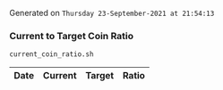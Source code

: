 Generated on `Thursday 23-September-2021 at 21:54:13`

### Current to Target Coin Ratio
`current_coin_ratio.sh`

Date|Current|Target|Ratio
---|---|---|---
